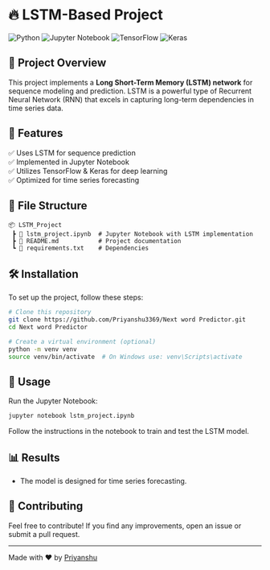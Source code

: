 # 🔥 LSTM-Based Project

![Python](https://img.shields.io/badge/Python-3776AB?style=for-the-badge&logo=python&logoColor=white)
![Jupyter Notebook](https://img.shields.io/badge/Jupyter-F37626?style=for-the-badge&logo=jupyter&logoColor=white)
![TensorFlow](https://img.shields.io/badge/TensorFlow-FF6F00?style=for-the-badge&logo=tensorflow&logoColor=white)
![Keras](https://img.shields.io/badge/Keras-D00000?style=for-the-badge&logo=keras&logoColor=white)

## 📌 Project Overview
This project implements a **Long Short-Term Memory (LSTM) network** for sequence modeling and prediction. LSTM is a powerful type of Recurrent Neural Network (RNN) that excels in capturing long-term dependencies in time series data.

## 🚀 Features
✅ Uses LSTM for sequence prediction  
✅ Implemented in Jupyter Notebook  
✅ Utilizes TensorFlow & Keras for deep learning  
✅ Optimized for time series forecasting  

## 📂 File Structure
```
📦 LSTM_Project
 ┣ 📜 lstm_project.ipynb  # Jupyter Notebook with LSTM implementation
 ┣ 📜 README.md           # Project documentation
 ┗ 📜 requirements.txt    # Dependencies
```

## 🛠️ Installation
To set up the project, follow these steps:
```sh
# Clone this repository
git clone https://github.com/Priyanshu3369/Next word Predictor.git
cd Next word Predictor

# Create a virtual environment (optional)
python -m venv venv
source venv/bin/activate  # On Windows use: venv\Scripts\activate
```

## 🏃 Usage
Run the Jupyter Notebook:
```sh
jupyter notebook lstm_project.ipynb
```
Follow the instructions in the notebook to train and test the LSTM model.

## 📊 Results
- The model is designed for time series forecasting.

## 🤝 Contributing
Feel free to contribute! If you find any improvements, open an issue or submit a pull request.

---
Made with ❤️ by [Priyanshu](https://github.com/Priyanshu3369)
